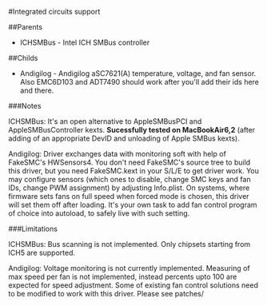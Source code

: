 #Integrated circuits support

##Parents
- ICHSMBus - Intel ICH SMBus controller

##Childs
- Andigilog - Andigilog aSC7621(A) temperature, voltage, and fan sensor. Also EMC6D103 and ADT7490 should work after you'll add their ids here and there.

###Notes

ICHSMBus: It's an open alternative to AppleSMBusPCI and AppleSMBusController kexts. **Sucessfully tested on MacBookAir6,2** (after adding of an appropriate DevID and unloading of Apple SMBus kexts).

Andigilog: Driver exchanges data with monitoring soft with help of FakeSMC's HWSensors4. You don't need FakeSMC's source tree to build this driver, but you need FakeSMC.kext in your S/L/E to get driver work.
You may configure sensors (which ones to disable, change SMC keys and fan IDs, change PWM assignment) by adjusting Info.plist.
On systems, where firmware sets fans on full speed when forced mode is chosen, this driver will set them off after loading. It's your own task to add fan control program of choice into autoload, to safely live with such setting.

###Limitations

ICHSMBus: Bus scanning is not implemented. Only chipsets starting from ICH5 are supported.

Andigilog: Voltage monitoring is not currently implemented. 
Measuring of max speed per fan is not implemented, instead percents upto 100 are expected for speed adjustment.
Some of existing fan control solutions need to be modified to work with this driver. Please see patches/
